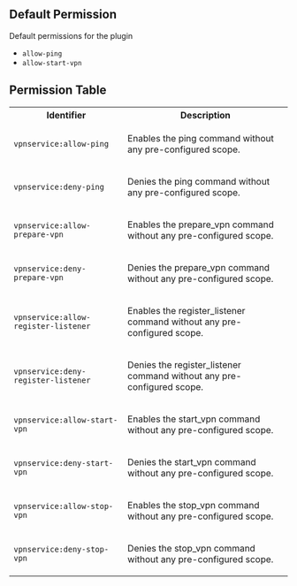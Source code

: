## Default Permission

Default permissions for the plugin

- `allow-ping`
- `allow-start-vpn`

## Permission Table

<table>
<tr>
<th>Identifier</th>
<th>Description</th>
</tr>


<tr>
<td>

`vpnservice:allow-ping`

</td>
<td>

Enables the ping command without any pre-configured scope.

</td>
</tr>

<tr>
<td>

`vpnservice:deny-ping`

</td>
<td>

Denies the ping command without any pre-configured scope.

</td>
</tr>

<tr>
<td>

`vpnservice:allow-prepare-vpn`

</td>
<td>

Enables the prepare_vpn command without any pre-configured scope.

</td>
</tr>

<tr>
<td>

`vpnservice:deny-prepare-vpn`

</td>
<td>

Denies the prepare_vpn command without any pre-configured scope.

</td>
</tr>

<tr>
<td>

`vpnservice:allow-register-listener`

</td>
<td>

Enables the register_listener command without any pre-configured scope.

</td>
</tr>

<tr>
<td>

`vpnservice:deny-register-listener`

</td>
<td>

Denies the register_listener command without any pre-configured scope.

</td>
</tr>

<tr>
<td>

`vpnservice:allow-start-vpn`

</td>
<td>

Enables the start_vpn command without any pre-configured scope.

</td>
</tr>

<tr>
<td>

`vpnservice:deny-start-vpn`

</td>
<td>

Denies the start_vpn command without any pre-configured scope.

</td>
</tr>

<tr>
<td>

`vpnservice:allow-stop-vpn`

</td>
<td>

Enables the stop_vpn command without any pre-configured scope.

</td>
</tr>

<tr>
<td>

`vpnservice:deny-stop-vpn`

</td>
<td>

Denies the stop_vpn command without any pre-configured scope.

</td>
</tr>
</table>
